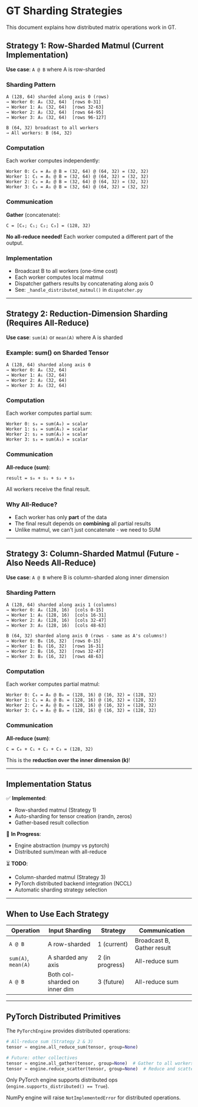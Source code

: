 # GT Sharding Strategies

This document explains how distributed matrix operations work in GT.

## Strategy 1: Row-Sharded Matmul (Current Implementation)

**Use case**: `A @ B` where A is row-sharded

### Sharding Pattern
```
A (128, 64) sharded along axis 0 (rows)
→ Worker 0: A₀ (32, 64)  [rows 0-31]
→ Worker 1: A₁ (32, 64)  [rows 32-63]
→ Worker 2: A₂ (32, 64)  [rows 64-95]
→ Worker 3: A₃ (32, 64)  [rows 96-127]

B (64, 32) broadcast to all workers
→ All workers: B (64, 32)
```

### Computation
Each worker computes independently:
```
Worker 0: C₀ = A₀ @ B = (32, 64) @ (64, 32) = (32, 32)
Worker 1: C₁ = A₁ @ B = (32, 64) @ (64, 32) = (32, 32)
Worker 2: C₂ = A₂ @ B = (32, 64) @ (64, 32) = (32, 32)
Worker 3: C₃ = A₃ @ B = (32, 64) @ (64, 32) = (32, 32)
```

### Communication
**Gather** (concatenate):
```
C = [C₀; C₁; C₂; C₃] = (128, 32)
```

**No all-reduce needed!** Each worker computed a different part of the output.

### Implementation
- Broadcast B to all workers (one-time cost)
- Each worker computes local matmul
- Dispatcher gathers results by concatenating along axis 0
- See: `_handle_distributed_matmul()` in `dispatcher.py`

---

## Strategy 2: Reduction-Dimension Sharding (Requires All-Reduce)

**Use case**: `sum(A)` or `mean(A)` where A is sharded

### Example: sum() on Sharded Tensor

```
A (128, 64) sharded along axis 0
→ Worker 0: A₀ (32, 64)
→ Worker 1: A₁ (32, 64)
→ Worker 2: A₂ (32, 64)
→ Worker 3: A₃ (32, 64)
```

### Computation
Each worker computes partial sum:
```
Worker 0: s₀ = sum(A₀) = scalar
Worker 1: s₁ = sum(A₁) = scalar
Worker 2: s₂ = sum(A₂) = scalar
Worker 3: s₃ = sum(A₃) = scalar
```

### Communication
**All-reduce (sum)**:
```
result = s₀ + s₁ + s₂ + s₃
```

All workers receive the final result.

### Why All-Reduce?
- Each worker has only **part** of the data
- The final result depends on **combining** all partial results
- Unlike matmul, we can't just concatenate - we need to SUM

---

## Strategy 3: Column-Sharded Matmul (Future - Also Needs All-Reduce)

**Use case**: `A @ B` where B is column-sharded along inner dimension

### Sharding Pattern
```
A (128, 64) sharded along axis 1 (columns)
→ Worker 0: A₀ (128, 16)  [cols 0-15]
→ Worker 1: A₁ (128, 16)  [cols 16-31]
→ Worker 2: A₂ (128, 16)  [cols 32-47]
→ Worker 3: A₃ (128, 16)  [cols 48-63]

B (64, 32) sharded along axis 0 (rows - same as A's columns!)
→ Worker 0: B₀ (16, 32)  [rows 0-15]
→ Worker 1: B₁ (16, 32)  [rows 16-31]
→ Worker 2: B₂ (16, 32)  [rows 32-47]
→ Worker 3: B₃ (16, 32)  [rows 48-63]
```

### Computation
Each worker computes partial matmul:
```
Worker 0: C₀ = A₀ @ B₀ = (128, 16) @ (16, 32) = (128, 32)
Worker 1: C₁ = A₁ @ B₁ = (128, 16) @ (16, 32) = (128, 32)
Worker 2: C₂ = A₂ @ B₂ = (128, 16) @ (16, 32) = (128, 32)
Worker 3: C₃ = A₃ @ B₃ = (128, 16) @ (16, 32) = (128, 32)
```

### Communication
**All-reduce (sum)**:
```
C = C₀ + C₁ + C₂ + C₃ = (128, 32)
```

This is the **reduction over the inner dimension (k)**!

---

## Implementation Status

✅ **Implemented**:
- Row-sharded matmul (Strategy 1)
- Auto-sharding for tensor creation (randn, zeros)
- Gather-based result collection

🚧 **In Progress**:
- Engine abstraction (numpy vs pytorch)
- Distributed sum/mean with all-reduce

⏳ **TODO**:
- Column-sharded matmul (Strategy 3)
- PyTorch distributed backend integration (NCCL)
- Automatic sharding strategy selection

---

## When to Use Each Strategy

| Operation | Input Sharding | Strategy | Communication |
|-----------|---------------|----------|---------------|
| `A @ B` | A row-sharded | 1 (current) | Broadcast B, Gather result |
| `sum(A)`, `mean(A)` | A sharded any axis | 2 (in progress) | All-reduce sum |
| `A @ B` | Both col-sharded on inner dim | 3 (future) | All-reduce sum |

---

## PyTorch Distributed Primitives

The `PyTorchEngine` provides distributed operations:

```python
# All-reduce sum (Strategy 2 & 3)
tensor = engine.all_reduce_sum(tensor, group=None)

# Future: other collectives
tensor = engine.all_gather(tensor, group=None)  # Gather to all workers
tensor = engine.reduce_scatter(tensor, group=None)  # Reduce and scatter
```

Only PyTorch engine supports distributed ops (`engine.supports_distributed() == True`).

NumPy engine will raise `NotImplementedError` for distributed operations.

